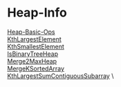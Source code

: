 # Heap-Info 
[Heap-Basic-Ops](https://github.com/mkeshav218/DSA/blob/master/src/heap/HeapBasic.java) \
[KthLargestElement](https://github.com/mkeshav218/DSA/blob/master/src/heap/KthLargestElement.java) \
[KthSmallestElement](https://github.com/mkeshav218/DSA/blob/master/src/heap/KthSmallestElement.java) \
[IsBinaryTreeHeap](https://github.com/mkeshav218/DSA/blob/master/src/heap/IsBinaryTreeHeap.java) \
[Merge2MaxHeap](https://github.com/mkeshav218/DSA/blob/master/src/heap/Merge2MaxHeap.java) \
[MergeKSortedArray](https://github.com/mkeshav218/DSA/blob/master/src/heap/MergeKSortedArray.java) \
[KthLargestSumContiguousSubarray](https://github.com/mkeshav218/DSA/blob/master/src/heap/KthLargestSumContiguousSubarray.java) \
